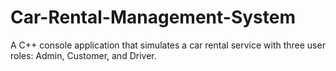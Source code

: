 # Car-Rental-Management-System
A C++ console application that simulates a car rental service with three user roles: Admin, Customer, and Driver.
